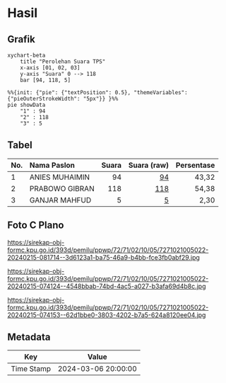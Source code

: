 # Hasil

## Grafik

```mermaid
xychart-beta
    title "Perolehan Suara TPS"
    x-axis [01, 02, 03]
    y-axis "Suara" 0 --> 118
    bar [94, 118, 5]
```

```mermaid
%%{init: {"pie": {"textPosition": 0.5}, "themeVariables": {"pieOuterStrokeWidth": "5px"}} }%%
pie showData
    "1" : 94
    "2" : 118
    "3" : 5
```

## Tabel

| No. | Nama Paslon    | Suara | Suara (raw) | Persentase |
|:--- |:-------------- | -----:| -----------:| ----------:|
| 1   | ANIES MUHAIMIN | 94    | [94][p-1]   | 43,32      |
| 2   | PRABOWO GIBRAN | 118   | [118][p-2]  | 54,38      |
| 3   | GANJAR MAHFUD  | 5     | [5][p-3]    | 2,30       |


[p-1]: https://github.com/gigit-pemilu/pemilu-2024-72-sulawesi-tengah/blob/main/pilpres/hitung-suara/sub/72-sulawesi-tengah/sub/71-kota-palu/sub/02-palu-barat/sub/1005-balaroa/sub/022-tps/sub/paslon-1.txt
[p-2]: https://github.com/gigit-pemilu/pemilu-2024-72-sulawesi-tengah/blob/main/pilpres/hitung-suara/sub/72-sulawesi-tengah/sub/71-kota-palu/sub/02-palu-barat/sub/1005-balaroa/sub/022-tps/sub/paslon-2.txt
[p-3]: https://github.com/gigit-pemilu/pemilu-2024-72-sulawesi-tengah/blob/main/pilpres/hitung-suara/sub/72-sulawesi-tengah/sub/71-kota-palu/sub/02-palu-barat/sub/1005-balaroa/sub/022-tps/sub/paslon-3.txt

## Foto C Plano

https://sirekap-obj-formc.kpu.go.id/393d/pemilu/ppwp/72/71/02/10/05/7271021005022-20240215-081714--3d6123a1-ba75-46a9-b4bb-fce3fb0abf29.jpg

https://sirekap-obj-formc.kpu.go.id/393d/pemilu/ppwp/72/71/02/10/05/7271021005022-20240215-074124--4548bbab-74bd-4ac5-a027-b3afa69d4b8c.jpg

https://sirekap-obj-formc.kpu.go.id/393d/pemilu/ppwp/72/71/02/10/05/7271021005022-20240215-074153--62d1bbe0-3803-4202-b7a5-624a8120ee04.jpg


## Metadata

| Key        | Value               |
| ---------- | ------------------- |
| Time Stamp | 2024-03-06 20:00:00 |



